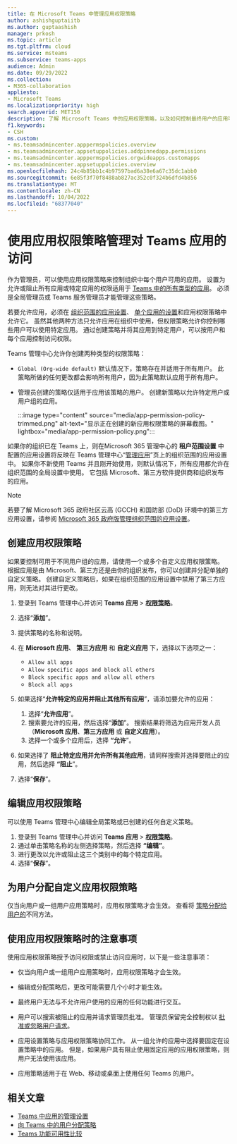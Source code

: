 ```yaml
---
title: 在 Microsoft Teams 中管理应用权限策略
author: ashishguptaiitb
ms.author: guptaashish
manager: prkosh
ms.topic: article
ms.tgt.pltfrm: cloud
ms.service: msteams
ms.subservice: teams-apps
audience: Admin
ms.date: 09/29/2022
ms.collection:
- M365-collaboration
appliesto:
- Microsoft Teams
ms.localizationpriority: high
search.appverid: MET150
description: 了解 Microsoft Teams 中的应用权限策略，以及如何控制最终用户的应用可用性。
f1.keywords:
- CSH
ms.custom:
- ms.teamsadmincenter.apppermspolicies.overview
- ms.teamsadmincenter.appsetuppolicies.addpinnedapp.permissions
- ms.teamsadmincenter.apppermspolicies.orgwideapps.customapps
- ms.teamsadmincenter.appsetuppolicies.overview
ms.openlocfilehash: 24c4b85bb1c4b97597bad6a38e6a67c35dc1abb0
ms.sourcegitcommit: 6e85f3f70f8488ab827ac352c0f324b6dfd4b856
ms.translationtype: MT
ms.contentlocale: zh-CN
ms.lasthandoff: 10/04/2022
ms.locfileid: "68377040"
---
```

# <a name="manage-access-to-teams-apps-using-app-permission-policies"></a>使用应用权限策略管理对 Teams 应用的访问

作为管理员，可以使用应用权限策略来控制组织中每个用户可用的应用。 设置为允许或阻止所有应用或特定应用的权限适用于 [Teams 中的所有类型的应用](deploy-apps-microsoft-teams-landing-page.md)。 必须是全局管理员或 Teams 服务管理员才能管理这些策略。

若要允许应用，必须在 [组织范围的应用设置](manage-apps.md#manage-org-wide-app-settings)、 [单个应用的设置](manage-apps.md#allow-and-block-apps)和应用权限策略中允许它。 虽然其他两种方法只允许应用在组织中使用，但权限策略允许你控制哪些用户可以使用特定应用。 通过创建策略并将其应用到特定用户，可以按用户和每个应用控制访问权限。

Teams 管理中心允许你创建两种类型的权限策略：

* `Global (Org-wide default)` 默认情况下，策略存在并适用于所有用户。 此策略所做的任何更改都会影响所有用户，因为此策略默认应用于所有用户。
* 管理员创建的策略仅适用于应用该策略的用户。 创建新策略以允许特定用户或用户组的应用。

   :::image type="content" source="media/app-permission-policy-trimmed.png" alt-text="显示正在创建的新应用权限策略的屏幕截图。" lightbox="media/app-permission-policy.png":::

如果你的组织已在 Teams 上，则在Microsoft 365 管理中心的 **租户范围设置** 中配置的应用设置将反映在 Teams 管理中心“[管理应用](https://admin.teams.microsoft.com/policies/manage-apps)”页上的组织范围的应用设置中。 如果你不新使用 Teams 并且刚开始使用，则默认情况下，所有应用都允许在组织范围的全局设置中使用。 它包括 Microsoft、第三方软件提供商和组织发布的应用。

> [!NOTE]
> 若要了解 Microsoft 365 政府社区云高 (GCCH) 和国防部 (DoD) 环境中的第三方应用设置，请参阅 [Microsoft 365 政府版管理组织范围的应用设置](manage-apps.md#manage-org-wide-app-settings-for-microsoft-365-government)。

## <a name="create-an-app-permission-policy"></a>创建应用权限策略

如果要控制可用于不同用户组的应用，请使用一个或多个自定义应用权限策略。 根据应用是由 Microsoft、第三方还是由你的组织发布，你可以创建并分配单独的自定义策略。 创建自定义策略后，如果在组织范围的应用设置中禁用了第三方应用，则无法对其进行更改。

1. 登录到 Teams 管理中心并访问 **Teams 应用** > **[权限策略](https://admin.teams.microsoft.com/policies/app-permission)**。
1. 选择“**添加**”。
1. 提供策略的名称和说明。
1. 在 **Microsoft 应用**、 **第三方应用** 和 **自定义应用** 下，选择以下选项之一：

    * `Allow all apps`
    * `Allow specific apps and block all others`
    * `Block specific apps and allow all others`
    * `Block all apps`

1. 如果选择“**允许特定的应用并阻止其他所有应用**”，请添加要允许的应用：

    1. 选择“**允许应用**”。
    1. 搜索要允许的应用，然后选择“**添加**”。 搜索结果将筛选为应用开发人员（**Microsoft 应用**、**第三方应用** 或 **自定义应用**）。
    1. 选择一个或多个应用后，选择 **“允许**”。

1. 如果选择了 **阻止特定应用并允许所有其他应用**，请同样搜索并选择要阻止的应用，然后选择 **“阻止**”。

1. 选择“**保存**”。

## <a name="edit-an-app-permission-policy"></a>编辑应用权限策略

可以使用 Teams 管理中心编辑全局策略或已创建的任何自定义策略。

1. 登录到 Teams 管理中心并访问 **Teams 应用** > **[权限策略](https://admin.teams.microsoft.com/policies/app-permission)**。
1. 通过单击策略名称的左侧选择策略，然后选择 **“编辑”**。
1. 进行更改以允许或阻止这三个类别中的每个特定应用。
1. 选择“**保存**”。

## <a name="assign-a-custom-app-permission-policy-to-users"></a>为用户分配自定义应用权限策略

仅当向用户或一组用户应用策略时，应用权限策略才会生效。 查看将 [策略分配给用户的](policy-assignment-overview.md#ways-to-assign-policies)不同方法。

## <a name="considerations-when-using-app-permission-policies"></a>使用应用权限策略时的注意事项

使用应用权限策略授予访问权限或禁止访问应用时，以下是一些注意事项：

* 仅当向用户或一组用户应用策略时，应用权限策略才会生效。

* 编辑或分配策略后，更改可能需要几个小时才能生效。

* 最终用户无法与不允许用户使用的应用的任何功能进行交互。

* 用户可以搜索被阻止的应用并请求管理员批准。 管理员保留完全控制权以 [批准或忽略用户请求](user-requests-approve-apps.md)。

* 应用设置策略与应用权限策略协同工作。 从一组允许的应用中选择要固定在设置策略中的应用。 但是，如果用户具有阻止使用固定应用的应用权限策略，则用户无法使用该应用。

* 应用策略适用于在 Web、移动或桌面上使用任何 Teams 的用户。

## <a name="related-articles"></a>相关文章

* [Teams 中应用的管理设置](admin-settings.md)
* [向 Teams 中的用户分配策略](policy-assignment-overview.md)
* [Teams 功能可用性比较](/office365/servicedescriptions/teams-service-description#feature-availability)
